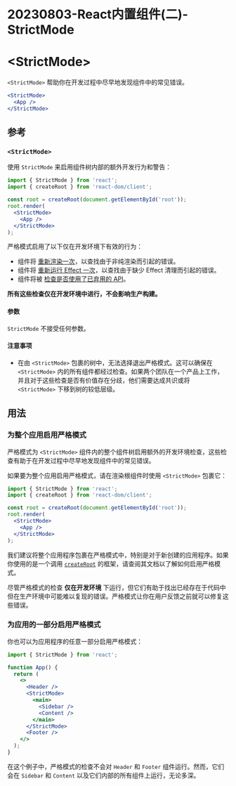 # 20230803-React内置组件(二)-StrictMode

# \<StrictMode>

`<StrictMode>` 帮助你在开发过程中尽早地发现组件中的常见错误。

```jsx
<StrictMode>
  <App />
</StrictMode>
```

## 参考 

### `<StrictMode>` 

使用 `StrictMode` 来启用组件树内部的额外开发行为和警告：

```jsx
import { StrictMode } from 'react';
import { createRoot } from 'react-dom/client';

const root = createRoot(document.getElementById('root'));
root.render(
  <StrictMode>
    <App />
  </StrictMode>
);
```

严格模式启用了以下仅在开发环境下有效的行为：

- 组件将 [重新渲染一次](https://zh-hans.react.dev/reference/react/StrictMode#fixing-bugs-found-by-double-rendering-in-development)，以查找由于非纯渲染而引起的错误。
- 组件将 [重新运行 Effect 一次](https://zh-hans.react.dev/reference/react/StrictMode#fixing-bugs-found-by-re-running-effects-in-development)，以查找由于缺少 Effect 清理而引起的错误。
- 组件将被 [检查是否使用了已弃用的 API](https://zh-hans.react.dev/reference/react/StrictMode#fixing-deprecation-warnings-enabled-by-strict-mode)。

**所有这些检查仅在开发环境中进行，不会影响生产构建。**

#### 参数 

`StrictMode` 不接受任何参数。

#### 注意事项 

- 在由 `<StrictMode>` 包裹的树中，无法选择退出严格模式。这可以确保在 `<StrictMode>` 内的所有组件都经过检查。如果两个团队在一个产品上工作，并且对于这些检查是否有价值存在分歧，他们需要达成共识或将 `<StrictMode>` 下移到树的较低层级。

## 用法 

### 为整个应用启用严格模式 

严格模式为 `<StrictMode>` 组件内的整个组件树启用额外的开发环境检查，这些检查有助于在开发过程中尽早地发现组件中的常见错误。

如果要为整个应用启用严格模式，请在渲染根组件时使用 `<StrictMode>` 包裹它：

```jsx
import { StrictMode } from 'react';
import { createRoot } from 'react-dom/client';

const root = createRoot(document.getElementById('root'));
root.render(
  <StrictMode>
    <App />
  </StrictMode>
);
```

我们建议将整个应用程序包裹在严格模式中，特别是对于新创建的应用程序。如果你使用的是一个调用 [`createRoot`](https://zh-hans.react.dev/reference/react-dom/client/createRoot) 的框架，请查阅其文档以了解如何启用严格模式。

尽管严格模式的检查 **仅在开发环境** 下运行，但它们有助于找出已经存在于代码中但在生产环境中可能难以复现的错误。严格模式让你在用户反馈之前就可以修复这些错误。

### 为应用的一部分启用严格模式 

你也可以为应用程序的任意一部分启用严格模式：

```jsx
import { StrictMode } from 'react';

function App() {
  return (
    <>
      <Header />
      <StrictMode>
        <main>
          <Sidebar />
          <Content />
        </main>
      </StrictMode>
      <Footer />
    </>
  );
}
```

在这个例子中，严格模式的检查不会对 `Header` 和 `Footer` 组件运行。然而，它们会在 `Sidebar` 和 `Content` 以及它们内部的所有组件上运行，无论多深。